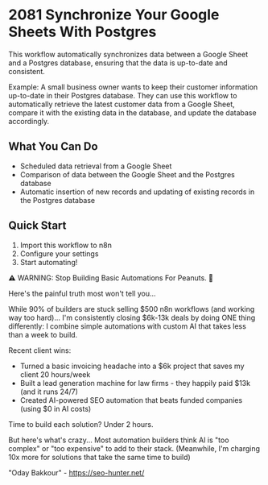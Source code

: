# 2081 Synchronize Your Google Sheets With Postgres

This workflow automatically synchronizes data between a Google Sheet and a Postgres database, ensuring that the data is up-to-date and consistent.

Example: A small business owner wants to keep their customer information up-to-date in their Postgres database. They can use this workflow to automatically retrieve the latest customer data from a Google Sheet, compare it with the existing data in the database, and update the database accordingly.

## What You Can Do
- Scheduled data retrieval from a Google Sheet
- Comparison of data between the Google Sheet and the Postgres database
- Automatic insertion of new records and updating of existing records in the Postgres database

## Quick Start
1. Import this workflow to n8n
2. Configure your settings
3. Start automating!

⚠️ WARNING: Stop Building Basic Automations For Peanuts. 🚫

Here's the painful truth most won't tell you...

While 90% of builders are stuck selling $500 n8n workflows (and working way too hard)...
I'm consistently closing $6k-13k deals by doing ONE thing differently:
I combine simple automations with custom AI that takes less than a week to build.

Recent client wins:
* Turned a basic invoicing headache into a $6k project that saves my client 20 hours/week
* Built a lead generation machine for law firms - they happily paid $13k (and it runs 24/7)
* Created AI-powered SEO automation that beats funded companies (using $0 in AI costs)

Time to build each solution? Under 2 hours.

But here's what's crazy...
Most automation builders think AI is "too complex" or "too expensive" to add to their stack.
(Meanwhile, I'm charging 10x more for solutions that take the same time to build)

"Oday Bakkour" - https://seo-hunter.net/
